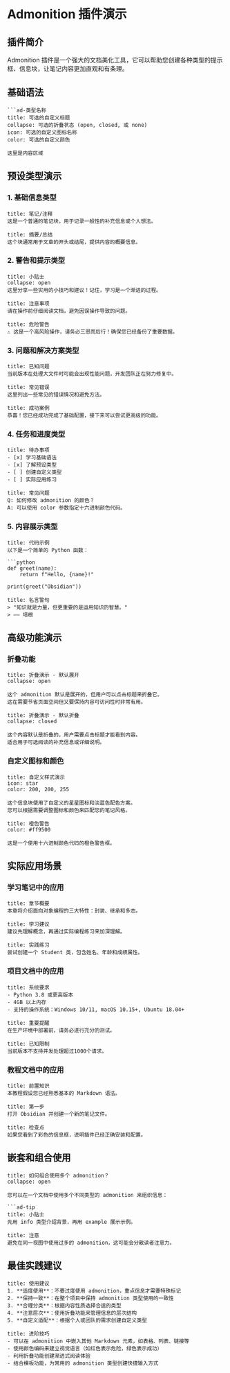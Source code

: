  # Admonition 插件演示

## 插件简介

Admonition 插件是一个强大的文档美化工具，它可以帮助您创建各种类型的提示框、信息块，让笔记内容更加直观和有条理。

## 基础语法

```
```ad-类型名称
title: 可选的自定义标题
collapse: 可选的折叠状态 (open, closed, 或 none)
icon: 可选的自定义图标名称
color: 可选的自定义颜色

这里是内容区域
````

## 预设类型演示

### 1. 基础信息类型

```ad-note
title: 笔记/注释
这是一个普通的笔记块，用于记录一般性的补充信息或个人想法。
```

```ad-abstract
title: 摘要/总结
这个块通常用于文章的开头或结尾，提供内容的概要信息。
```

### 2. 警告和提示类型

```ad-tip
title: 小贴士
collapse: open
这里分享一些实用的小技巧和建议！记住，学习是一个渐进的过程。
```

```ad-warning
title: 注意事项
请在操作前仔细阅读文档，避免因误操作导致的问题。
```

```ad-danger
title: 危险警告
⚠️ 这是一个高风险操作，请务必三思而后行！确保您已经备份了重要数据。
```

### 3. 问题和解决方案类型

```ad-bug
title: 已知问题
当前版本在处理大文件时可能会出现性能问题，开发团队正在努力修复中。
```

```ad-failure
title: 常见错误
这里列出一些常见的错误情况和避免方法。
```

```ad-success
title: 成功案例
恭喜！您已经成功完成了基础配置，接下来可以尝试更高级的功能。
```

### 4. 任务和进度类型

```ad-todo
title: 待办事项
- [x] 学习基础语法
- [x] 了解预设类型
- [ ] 创建自定义类型
- [ ] 实际应用练习
```

```ad-question
title: 常见问题
Q: 如何修改 admonition 的颜色？
A: 可以使用 color 参数指定十六进制颜色代码。
```

### 5. 内容展示类型

```ad-example
title: 代码示例
以下是一个简单的 Python 函数：

```python
def greet(name):
    return f"Hello, {name}!"

print(greet("Obsidian"))
```

```ad-quote
title: 名言警句
> "知识就是力量，但更重要的是运用知识的智慧。"
> —— 培根
```

## 高级功能演示

### 折叠功能

```ad-faq
title: 折叠演示 - 默认展开
collapse: open

这个 admonition 默认是展开的，但用户可以点击标题来折叠它。
这在需要节省页面空间但又要保持内容可访问性时非常有用。
```

```ad-help
title: 折叠演示 - 默认折叠
collapse: closed

这个内容默认是折叠的，用户需要点击标题才能看到内容。
适合用于可选阅读的补充信息或详细说明。
```

### 自定义图标和颜色

```ad-info
title: 自定义样式演示
icon: star
color: 200, 200, 255

这个信息块使用了自定义的星星图标和淡蓝色配色方案。
您可以根据需要调整图标和颜色来匹配您的笔记风格。
```

```ad-warning
title: 橙色警告
color: #ff9500

这是一个使用十六进制颜色代码的橙色警告框。
```

## 实际应用场景

### 学习笔记中的应用

```ad-abstract
title: 章节概要
本章将介绍面向对象编程的三大特性：封装、继承和多态。
```

```ad-tip
title: 学习建议
建议先理解概念，再通过实际编程练习来加深理解。
```

```ad-example
title: 实践练习
尝试创建一个 Student 类，包含姓名、年龄和成绩属性。
```

### 项目文档中的应用

```ad-info
title: 系统要求
- Python 3.8 或更高版本
- 4GB 以上内存
- 支持的操作系统：Windows 10/11, macOS 10.15+, Ubuntu 18.04+
```

```ad-warning
title: 重要提醒
在生产环境中部署前，请务必进行充分的测试。
```

```ad-bug
title: 已知限制
当前版本不支持并发处理超过1000个请求。
```

### 教程文档中的应用

```ad-note
title: 前置知识
本教程假设您已经熟悉基本的 Markdown 语法。
```

```ad-step
title: 第一步
打开 Obsidian 并创建一个新的笔记文件。
```

```ad-success
title: 检查点
如果您看到了彩色的信息框，说明插件已经正确安装和配置。
```

## 嵌套和组合使用

```ad-question
title: 如何组合使用多个 admonition？
collapse: open

您可以在一个文档中使用多个不同类型的 admonition 来组织信息：

```ad-tip
title: 小贴士
先用 info 类型介绍背景，再用 example 展示示例。
```

```ad-warning
title: 注意
避免在同一视图中使用过多的 admonition，这可能会分散读者注意力。
```

## 最佳实践建议

```ad-best-practice
title: 使用建议
1. **适度使用**：不要过度使用 admonition，重点信息才需要特殊标记
2. **保持一致**：在整个项目中保持 admonition 类型使用的一致性
3. **合理分类**：根据内容性质选择合适的类型
4. **注意层次**：使用折叠功能来管理信息的层次结构
5. **自定义适配**：根据个人或团队的需求创建自定义类型
```

```ad-tip
title: 进阶技巧
- 可以在 admonition 中嵌入其他 Markdown 元素，如表格、列表、链接等
- 使用颜色编码来建立视觉语言（如红色表示危险，绿色表示成功）
- 利用折叠功能创建渐进式阅读体验
- 结合模板功能，为常用的 admonition 类型创建快捷输入方式
```